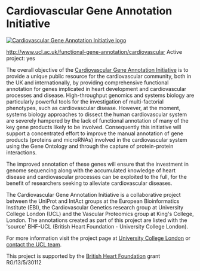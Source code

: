 # Cardiovascular Gene Annotation Initiative
[![Cardiovascular Gene Annotation Initiative logo](http://www.ucl.ac.uk/functional-gene-annotation/images/logo_jsmall.JPG)](http://www.ucl.ac.uk/functional-gene-annotation/cardiovascular)

http://www.ucl.ac.uk/functional-gene-annotation/cardiovascular
Active project: 
yes

The overall objective of the [Cardiovascular Gene Annotation Initiative](http://www.ucl.ac.uk/functional-gene-annotation/cardiovascular) is to provide a unique public resource for the cardiovascular community, both in the UK and internationally, by providing comprehensive functional annotation for genes implicated in heart development and cardiovascular processes and disease. High-throughput genomics and systems biology are particularly powerful tools for the investigation of multi-factorial phenotypes, such as cardiovascular disease. However, at the moment, systems biology approaches to dissect the human cardiovascular system are severely hampered by the lack of functional annotation of many of the key gene products likely to be involved. Consequently this initiative will support a concentrated effort to improve the manual annotation of gene products (proteins and microRNAs) involved in the cardiovascular system using the Gene Ontology and through the capture of protein-protein interactions.

The improved annotation of these genes will ensure that the investment in genome sequencing along with the accumulated knowledge of heart disease and cardiovascular processes can be exploited to the full, for the benefit of researchers seeking to alleviate cardiovascular diseases.

The Cardiovascular Gene Annotation Initiative is a collaborative project between the UniProt and IntAct groups at the European Bioinformatics Institute (EBI), the Cardiovascular Genetics research group at University College London (UCL) and the Vascular Proteomics group at King's College, London. The annotations created as part of this project are listed with the 'source' BHF-UCL (British Heart Foundation - University College London).

For more information visit the project page at [University College London](http://www.ucl.ac.uk/functional-gene-annotation/cardiovascular) or [contact the UCL team](mailto:goannotation@ucl.ac.uk).

This project is supported by the [British Heart Foundation](https://www.bhf.org.uk/) grant RG/13/5/30112
